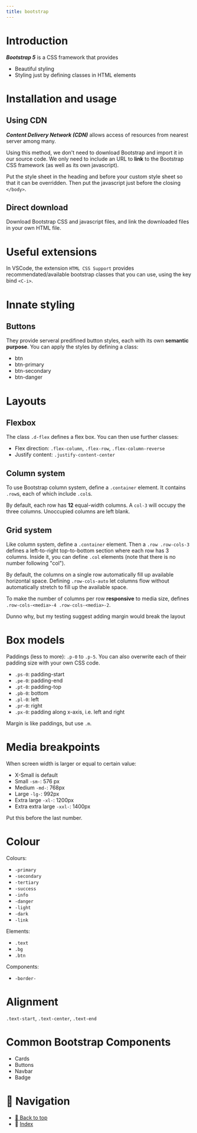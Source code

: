 ```yaml
---
title: bootstrap
---
```


# Introduction

**_Bootstrap 5_** is a CSS framework that provides

- Beautiful styling
- Styling just by defining classes in HTML elements

# Installation and usage

## Using CDN

**_Content Delivery Network (CDN)_** allows access of resources from nearest
server among many.

Using this method, we don't need to download Bootstrap and import it in our
source code. We only need to include an URL to **link** to the Bootstrap CSS
framework (as well as its own javascript).

Put the style sheet in the heading and before your custom style sheet so that it
can be overridden. Then put the javascript just before the closing `</body>`.

## Direct download

Download Bootstrap CSS and javascript files, and link the downloaded files in
your own HTML file.

# Useful extensions

In VSCode, the extension `HTML CSS Support` provides recommendated/available
bootstrap classes that you can use, using the key bind `<C-i>`.

# Innate styling

## Buttons

They provide serveral predifined button styles, each with its own **semantic
purpose**. You can apply the styles by defining a class:

- btn
- btn-primary
- btn-secondary
- btn-danger

# Layouts

## Flexbox

The class `.d-flex` defines a flex box. You can then use further classes:

- Flex direction: `.flex-column`, `.flex-row`, `.flex-column-reverse`
- Justify content: `.justify-content-center`

## Column system

To use Bootstrap column system, define a `.container` element. It contains
`.row`s, each of which include `.col`s.

By default, each row has **12** equal-width columns. A `col-3` will occupy the
three columns. Unoccupied columns are left blank.

## Grid system

Like column system, define a `.container` element. Then a `.row .row-cols-3`
defines a left-to-right top-to-bottom section where each row has 3 columns.
Inside it, you can define `.col` elements (note that there is no number
following "col").

By default, the columns on a single row automatically fill up available
horizontal space. Defining `.row-cols-auto` let columns flow without
automatically stretch to fill up the available space.

To make the number of columns per row **responsive** to media size, defines
`.row-cols-<media>-4 .row-cols-<media>-2`.

Dunno why, but my testing suggest adding margin would break the layout

# Box models

Paddings (less to more): `.p-0` to `.p-5`. You can also overwrite each of their
padding size with your own CSS code.

- `.ps-0`: padding-start
- `.pe-0`: padding-end
- `.pt-0`: padding-top
- `.pb-0`: bottom
- `.pl-0`: left
- `.pr-0`: right
- `.px-0`: padding along x-axis, i.e. left and right

Margin is like paddings, but use `.m`.

# Media breakpoints

When screen width is larger or equal to certain value:

- X-Small is default
- Small `-sm-`: 576 px
- Medium `-md-`: 768px
- Large `-lg-`: 992px
- Extra large `-xl-`: 1200px
- Extra extra large `-xxl-`: 1400px

Put this before the last number.

# Colour

Colours:

- `-primary`
- `-secondary`
- `-tertiary`
- `-success`
- `-info`
- `-danger`
- `-light`
- `-dark`
- `-link`

Elements:

- `.text`
- `.bg`
- `.btn`

Components:

- `-border-`

# Alignment

`.text-start`, `.text-center`, `.text-end`

# Common Bootstrap Components

- Cards
- Buttons
- Navbar
- Badge

# 🧭 Navigation

- [🔼 Back to top](#)
- 📑 [Index](../../../index.md)
